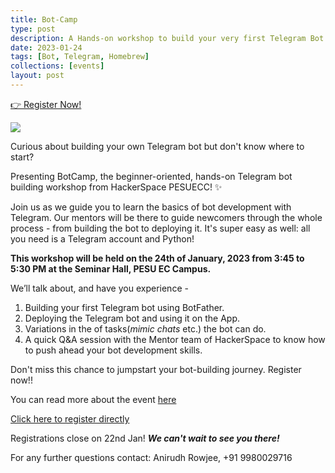 ```yaml
---
title: Bot-Camp
type: post
description: A Hands-on workshop to build your very first Telegram Bot!
date: 2023-01-24
tags: [Bot, Telegram, Homebrew]
collections: [events]
layout: post
---
```


<section class="p-index_links_link">
    <a href="https://forms.gle/fxtiaRVgcib1qqqN7" class="c-gradient-link"> 👉 Register Now! </a>
</section>

![](/static/images/botcamp/botcamp.jpg)

Curious about building your own Telegram bot but don't know where to start?

Presenting BotCamp, the beginner-oriented, hands-on Telegram bot building workshop from HackerSpace PESUECC! ✨

Join us as we guide you to learn the basics of bot development with Telegram.
Our mentors will be there to guide newcomers through the whole process - from building the bot to deploying it. It's super easy as well: all you need is a Telegram account and Python!

**This workshop will be held on the 24th of January, 2023 from 3:45 to 5:30 PM at the Seminar Hall, PESU EC Campus.**

We’ll talk about, and have you experience -

1.  Building your first Telegram bot using BotFather.
2.  Deploying the Telegram bot and using it on the App.
3.  Variations in the of tasks(_mimic chats_ etc.) the bot can do.
4.  A quick Q&A session with the Mentor team of HackerSpace to know how to push ahead your bot development skills.

Don't miss this chance to jumpstart your bot-building journey. Register now!!

You can read more about the event [here](https://homebrew.hsp-ec.xyz/posts/botcamp-or-the-telegram-bot-workshop/)

[Click here to register directly](https://forms.gle/fxtiaRVgcib1qqqN7)

Registrations close on 22nd Jan!
**_We can't wait to see you there!_**

For any further questions contact: Anirudh Rowjee, +91 9980029716
